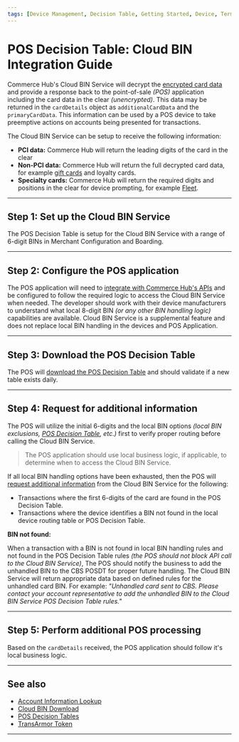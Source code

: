 ```yaml
---
tags: [Device Management, Decision Table, Getting Started, Device, Terminal, Point-of-Sale]
---
```


# POS Decision Table: Cloud BIN Integration Guide

Commerce Hub's Cloud BIN Service will decrypt the [encrypted card data](?path=docs/In-Person/Integrations/Encrypted-PIN-Pad.md) and provide a response back to the point-of-sale *(POS)* application including the card data in the clear *(unencrypted)*. This data may be returned in the `cardDetails` object as `additionalCardData` and the `primaryCardData`. This information can be used by a POS device to take preemptive actions on accounts being presented for transactions.

The Cloud BIN Service can be setup to receive the following information:

- **PCI data:** Commerce Hub will return the leading digits of the card in the clear
- **Non-PCI data:** Commerce Hub will return the full decrypted card data, for example [gift cards](?path=docs/Resources/Guides/Payment-Sources/Gift-Card.md) and loyalty cards.
- **Specialty cards:** Commerce Hub will return the required digits and positions in the clear for device prompting, for example [Fleet](?path=docs/Resources/Guides/Payment-Sources/Fleet/Fleet-Brand-Req.md).

---

## Step 1: Set up the Cloud BIN Service

The POS Decision Table is setup for the Cloud BIN Service with a range of 6-digit BINs in Merchant Configuration and Boarding.

---

## Step 2: Configure the POS application

The POS application will need to [integrate with Commerce Hub's APIs](?path=docs/Resources/API-Documents/Use-Our-APIs.md) and be configured to follow the required logic to access the Cloud BIN Service when needed. The developer should work with their device manufacturers to understand what local 8-digit BIN *(or any other BIN handling logic)* capabilities are available. Cloud BIN Service is a supplemental feature and does not replace local BIN handling in the devices and POS Application.

---

## Step 3: Download the POS Decision Table

The POS will [download the POS Decision Table](?path=docs/Resources/API-Documents/Device-Management/DT-Cloud-BIN-Download.md) and should validate if a new table exists daily.

---

## Step 4: Request for additional information

The POS will utilize the initial 6-digits and the local BIN options *(local BIN exclusions, [POS Decision Table](?path=docs/Resources/API-Documents/Device-Management/Decision-Table.md), etc.)* first to verify proper routing before calling the Cloud BIN Service.

<!-- info -->
> The POS application should use local business logic, if applicable, to determine when to access the Cloud BIN Service.

If all local BIN handling options have been exhausted, then the POS will [request additional information](?path=docs/Resources/API-Documents/Payments_VAS/Cloud-BIN-Lookup.md) from the Cloud BIN Service for the following:

- Transactions where the first 6-digits of the card are found in the POS Decision Table.
- Transactions where the device identifies a BIN not found in the local device routing table or POS Decision Table.

**BIN not found:**

When a transaction with a BIN is not found in local BIN handling rules and not found in the POS Decision Table rules *(the POS should not block API call to the Cloud BIN Service)*, The POS should notify the business to add the unhandled BIN to the CBS POSDT for proper future handling. The Cloud BIN Service will return appropriate data based on defined rules for the unhandled card BIN. For example: *"Unhandled card sent to CBS. Please contact your account representative to add the unhandled BIN to the Cloud BIN Service POS Decision Table rules."*

---

## Step 5: Perform additional POS processing

Based on the `cardDetails` received, the POS application should follow it's local business logic.

---

## See also

- [Account Information Lookup](?path=docs/Resources/API-Documents/Payments_VAS/Information-Lookup.md)
- [Cloud BIN Download](?path=docs/Resources/API-Documents/Device-Management/DT-Cloud-BIN-Download.md)
- [POS Decision Tables](?path=docs/Resources/API-Documents/Device-Management/Decision-Table.md)
- [TransArmor Token](?path=docs/Resources/Guides/Payment-Sources/Tokenization/TransAmor.md)

---
